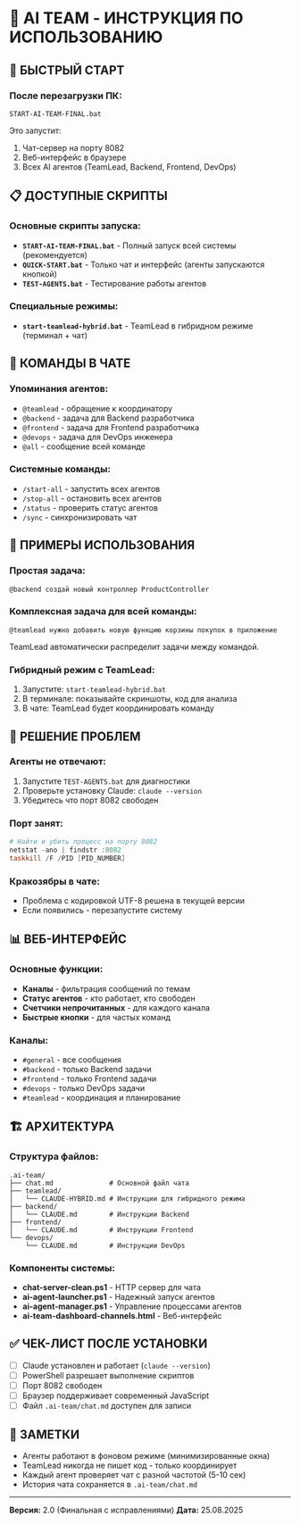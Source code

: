 # 🤖 AI TEAM - ИНСТРУКЦИЯ ПО ИСПОЛЬЗОВАНИЮ

## 🚀 БЫСТРЫЙ СТАРТ

### После перезагрузки ПК:
```batch
START-AI-TEAM-FINAL.bat
```

Это запустит:
1. Чат-сервер на порту 8082
2. Веб-интерфейс в браузере
3. Всех AI агентов (TeamLead, Backend, Frontend, DevOps)

## 📋 ДОСТУПНЫЕ СКРИПТЫ

### Основные скрипты запуска:
- **`START-AI-TEAM-FINAL.bat`** - Полный запуск всей системы (рекомендуется)
- **`QUICK-START.bat`** - Только чат и интерфейс (агенты запускаются кнопкой)
- **`TEST-AGENTS.bat`** - Тестирование работы агентов

### Специальные режимы:
- **`start-teamlead-hybrid.bat`** - TeamLead в гибридном режиме (терминал + чат)

## 💬 КОМАНДЫ В ЧАТЕ

### Упоминания агентов:
- `@teamlead` - обращение к координатору
- `@backend` - задача для Backend разработчика
- `@frontend` - задача для Frontend разработчика
- `@devops` - задача для DevOps инженера
- `@all` - сообщение всей команде

### Системные команды:
- `/start-all` - запустить всех агентов
- `/stop-all` - остановить всех агентов
- `/status` - проверить статус агентов
- `/sync` - синхронизировать чат

## 🎯 ПРИМЕРЫ ИСПОЛЬЗОВАНИЯ

### Простая задача:
```
@backend создай новый контроллер ProductController
```

### Комплексная задача для всей команды:
```
@teamlead нужно добавить новую функцию корзины покупок в приложение
```
TeamLead автоматически распределит задачи между командой.

### Гибридный режим с TeamLead:
1. Запустите: `start-teamlead-hybrid.bat`
2. В терминале: показывайте скриншоты, код для анализа
3. В чате: TeamLead будет координировать команду

## 🔧 РЕШЕНИЕ ПРОБЛЕМ

### Агенты не отвечают:
1. Запустите `TEST-AGENTS.bat` для диагностики
2. Проверьте установку Claude: `claude --version`
3. Убедитесь что порт 8082 свободен

### Порт занят:
```powershell
# Найти и убить процесс на порту 8082
netstat -ano | findstr :8082
taskkill /F /PID [PID_NUMBER]
```

### Кракозябры в чате:
- Проблема с кодировкой UTF-8 решена в текущей версии
- Если появились - перезапустите систему

## 📊 ВЕБ-ИНТЕРФЕЙС

### Основные функции:
- **Каналы** - фильтрация сообщений по темам
- **Статус агентов** - кто работает, кто свободен
- **Счетчики непрочитанных** - для каждого канала
- **Быстрые кнопки** - для частых команд

### Каналы:
- `#general` - все сообщения
- `#backend` - только Backend задачи
- `#frontend` - только Frontend задачи
- `#devops` - только DevOps задачи
- `#teamlead` - координация и планирование

## 🏗️ АРХИТЕКТУРА

### Структура файлов:
```
.ai-team/
├── chat.md              # Основной файл чата
├── teamlead/
│   └── CLAUDE-HYBRID.md # Инструкции для гибридного режима
├── backend/
│   └── CLAUDE.md        # Инструкции Backend
├── frontend/
│   └── CLAUDE.md        # Инструкции Frontend
└── devops/
    └── CLAUDE.md        # Инструкции DevOps
```

### Компоненты системы:
- **chat-server-clean.ps1** - HTTP сервер для чата
- **ai-agent-launcher.ps1** - Надежный запуск агентов
- **ai-agent-manager.ps1** - Управление процессами агентов
- **ai-team-dashboard-channels.html** - Веб-интерфейс

## ✅ ЧЕК-ЛИСТ ПОСЛЕ УСТАНОВКИ

- [ ] Claude установлен и работает (`claude --version`)
- [ ] PowerShell разрешает выполнение скриптов
- [ ] Порт 8082 свободен
- [ ] Браузер поддерживает современный JavaScript
- [ ] Файл `.ai-team/chat.md` доступен для записи

## 📝 ЗАМЕТКИ

- Агенты работают в фоновом режиме (минимизированные окна)
- TeamLead никогда не пишет код - только координирует
- Каждый агент проверяет чат с разной частотой (5-10 сек)
- История чата сохраняется в `.ai-team/chat.md`

---

**Версия:** 2.0 (Финальная с исправлениями)
**Дата:** 25.08.2025